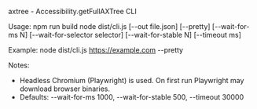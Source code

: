 axtree - Accessibility.getFullAXTree CLI

Usage:
  npm run build
  node dist/cli.js <url-or-path> [--out file.json] [--pretty] [--wait-for-ms N] [--wait-for-selector selector] [--wait-for-stable N] [--timeout ms]

Example:
  node dist/cli.js https://example.com --pretty

Notes:
- Headless Chromium (Playwright) is used. On first run Playwright may download browser binaries.
- Defaults: --wait-for-ms 1000, --wait-for-stable 500, --timeout 30000
